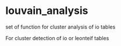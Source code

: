 # louvain_analysis
set of function for cluster analysis of io tables

For cluster detection of io or leonteif tables
